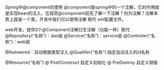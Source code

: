 Spring中@component的使用
@component是spring中的一个注解，它的作用就是实现bean的注入，在探究@component前先了解一下注解？何为注解？注解本质上就是一个类，开发中我们可以使用注解 取代 xml配置文件。

web开发，提供3个@Component注解衍生注解（功能一样）取代
@Repository(“名称”)：dao层
@Service(“名称”)：service层
@Controller(“名称”)：web层

@Autowired：自动根据类型注入
@Qualifier(“名称”):指定自动注入的id名称

@Resource(“名称”)
@ PostConstruct 自定义初始化
@ PreDestroy 自定义销毁
